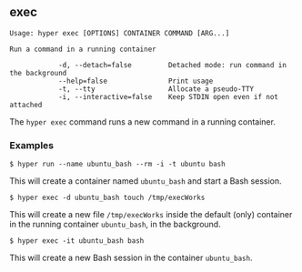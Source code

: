 ## exec

    Usage: hyper exec [OPTIONS] CONTAINER COMMAND [ARG...]

    Run a command in a running container

                -d, --detach=false         Detached mode: run command in the background
                --help=false               Print usage
                -t, --tty                  Allocate a pseudo-TTY
                -i, --interactive=false    Keep STDIN open even if not attached

The `hyper exec` command runs a new command in a running container.

### Examples

    $ hyper run --name ubuntu_bash --rm -i -t ubuntu bash

This will create a container named `ubuntu_bash` and start a Bash session.

    $ hyper exec -d ubuntu_bash touch /tmp/execWorks

This will create a new file `/tmp/execWorks` inside the default (only) container in the running container `ubuntu_bash`, in the background.

    $ hyper exec -it ubuntu_bash bash

This will create a new Bash session in the container `ubuntu_bash`.
